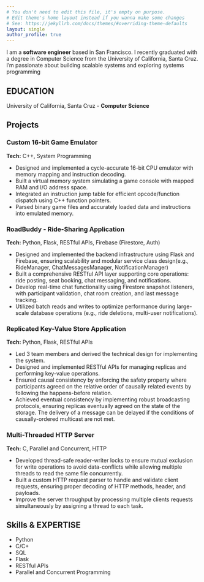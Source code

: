 ```yaml
---
# You don't need to edit this file, it's empty on purpose.
# Edit theme's home layout instead if you wanna make some changes
# See: https://jekyllrb.com/docs/themes/#overriding-theme-defaults
layout: single
author_profile: true
---
```


I am a **software engineer** based in San Francisco. I recently graduated with a degree 
in Computer Science from the University of California, Santa Cruz. I’m passionate 
about building scalable systems and exploring systems programming

## EDUCATION
University of California, Santa Cruz - **Computer Science**

## Projects

### Custom 16-bit Game Emulator
**Tech:** C++, System Programming
- Designed and implemented a cycle-accurate 16-bit CPU emulator with memory mapping and instruction decoding.
- Built a virtual memory system simulating a game console with mapped RAM and I/O address space.
- Integrated an instruction jump table for efficient opcode/function dispatch using C++ function pointers.
- Parsed binary game files and accurately loaded data and instructions into emulated memory.

### RoadBuddy - Ride-Sharing Application
**Tech:** Python, Flask, RESTful APIs, Firebase (Firestore, Auth)
- Designed and implemented the backend infrastructure using Flask and Firebase, ensuring scalability and modular service class design(e.g., RideManager, ChatMessagesManager, NotificationManager)
- Built a comprehensive RESTful API layer supporting core operations: ride posting, seat booking, chat messaging, and notifications.
- Develop real-time chat functionality using Firestore snapshot listeners, with participant validation, chat room creation, and last message tracking.
- Utilized batch reads and writes to optimize performance during large-scale database operations (e.g., ride deletions, multi-user notifications).

### Replicated Key-Value Store Application
**Tech:** Python, Flask, RESTful APIs
- Led 3 team members and derived the technical design for implementing the system.
- Designed and implemented RESTful APIs for managing replicas and performing key-value operations.
- Ensured causal consistency by enforcing the safety property where participants agreed on the relative order of causally related events by following the happens-before relation.
- Achieved eventual consistency by implementing robust broadcasting protocols, ensuring replicas eventually agreed on the state of the storage. The delivery of a message can be delayed if the conditions of causally-ordered multicast are not met.

### Multi-Threaded HTTP Server
**Tech:** C, Parallel and Concurrent, HTTP
- Developed thread-safe reader-writer locks to ensure mutual exclusion for write operations to avoid data-conflicts while allowing multiple threads to read the same file concurrently.
- Built a custom HTTP request parser to handle and validate client requests, ensuring proper decoding of HTTP methods, header, and payloads.
- Improve the server throughput by processing multiple clients requests simultaneously by assigning a thread to each task.

## Skills & EXPERTISE

- Python
- C/C+
- SQL
- Flask
- RESTful APIs
- Parallel and Concurrent Programming
